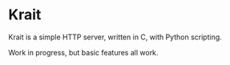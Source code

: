 # Krait

Krait is a simple HTTP server, written in C, with Python scripting.

Work in progress, but basic features all work.
